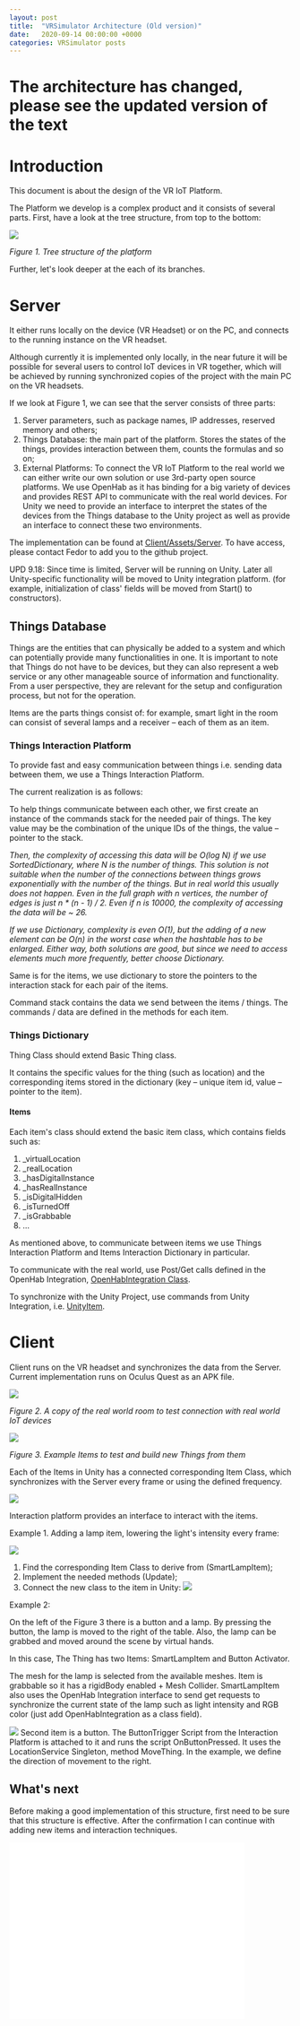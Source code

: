 ```yaml
---
layout: post
title:  "VRSimulator Architecture (Old version)"
date:   2020-09-14 00:00:00 +0000
categories: VRSimulator posts
---
```


# The architecture has changed, please see the updated version of the text

# Introduction

This document is about the design of the VR IoT Platform.

The Platform we develop is a complex product and it consists of several parts. First, have a look at the tree structure, from top to the bottom:

![](/files/20200914-Figure1.png)

_Figure 1. Tree structure of the platform_

Further, let&#39;s look deeper at the each of its branches.

# Server

It either runs locally on the device (VR Headset) or on the PC, and connects to the running instance on the VR headset.

Although currently it is implemented only locally, in the near future it will be possible for several users to control IoT devices in VR together, which will be achieved by running synchronized copies of the project with the main PC on the VR headsets.

If we look at Figure 1, we can see that the server consists of three parts:

1. Server parameters, such as package names, IP addresses, reserved memory and others;
2. Things Database: the main part of the platform. Stores the states of the things, provides interaction between them, counts the formulas and so on;
3. External Platforms: To connect the VR IoT Platform to the real world we can either write our own solution or use 3rd-party open source platforms. We use OpenHab as it has binding for a big variety of devices and provides REST API to communicate with the real world devices. For Unity we need to provide an interface to interpret the states of the devices from the Things database to the Unity project as well as provide an interface to connect these two environments.

The implementation can be found at [Client/Assets/Server](https://github.com/VRSimulator/VRSimulator-Prototype/tree/master/Client/Assets/Server). To have access, please contact Fedor to add you to the github project.

UPD 9.18: Since time is limited, Server will be running on Unity. Later all Unity-specific functionality will be moved to Unity integration platform. (for example, initialization of class' fields will be moved from Start() to constructors).

## Things Database

Things are the entities that can physically be added to a system and which can potentially provide many functionalities in one. It is important to note that Things do not have to be devices, but they can also represent a web service or any other manageable source of information and functionality. From a user perspective, they are relevant for the setup and configuration process, but not for the operation.

Items are the parts things consist of: for example, smart light in the room can consist of several lamps and a receiver – each of them as an item.

### Things Interaction Platform

To provide fast and easy communication between things i.e. sending data between them, we use a Things Interaction Platform.

The current realization is as follows:

To help things communicate between each other, we first create an instance of the commands stack for the needed pair of things. The key value may be the combination of the unique IDs of the things, the value – pointer to the stack.

_Then, the complexity of accessing this data will be O(log N) if we use SortedDictionary, where N is the number of things. This solution is not suitable when the number of the connections between things grows exponentially with the number of the things. But in real world this usually does not happen. Even in the full graph with n vertices, the number of edges is just n \* (n - 1) / 2. Even if n is 10000, the complexity of accessing the data will be ~ 26._

_If we use Dictionary, complexity is even O(1), but the adding of a new element can be O(n) in the worst case when the hashtable has to be enlarged. Either way, both solutions are good, but since we need to access elements much more frequently, better choose Dictionary._

Same is for the items, we use dictionary to store the pointers to the interaction stack for each pair of the items.

Command stack contains the data we send between the items / things. The commands / data are defined in the methods for each item.

### Things Dictionary

Thing Class should extend Basic Thing class.

It contains the specific values for the thing (such as location) and the corresponding items stored in the dictionary (key – unique item id, value – pointer to the item).

#### Items

Each item&#39;s class should extend the basic item class, which contains fields such as:

1. \_virtualLocation
2. \_realLocation
3. \_hasDigitalInstance
4. \_hasRealInstance
5. \_isDigitalHidden
6. \_isTurnedOff
7. \_isGrabbable
8. …

As mentioned above, to communicate between items we use Things Interaction Platform and Items Interaction Dictionary in particular.

To communicate with the real world, use Post/Get calls defined in the OpenHab Integration, [OpenHabIntegration Class](https://github.com/VRSimulator/VRSimulator-Prototype/blob/master/Client/Assets/Server/ExternalPlatforms/OpenHabIntegration.cs).

To synchronize with the Unity Project, use commands from Unity Integration, i.e. [UnityItem](https://github.com/VRSimulator/VRSimulator-Prototype/blob/master/Client/Assets/Server/Items%20Database/Core/UnityItem.cs).

# Client

Client runs on the VR headset and synchronizes the data from the Server. Current implementation runs on Oculus Quest as an APK file.

![](/files/20200914-Figure2.png)


_Figure 2. A copy of the real world room to test connection with real world IoT devices_

![](/files/20200914-Figure3.png)


_Figure 3. Example Items to test and build new Things from them_

Each of the Items in Unity has a connected corresponding Item Class, which synchronizes with the Server every frame or using the defined frequency.

![](/files/20200914-Figure4.png)


Interaction platform provides an interface to interact with the items.

Example 1. Adding a lamp item, lowering the light's intensity every frame:

![](/files/20200917-BrokenSmartLampItem.png)

1. Find the corresponding Item Class to derive from (SmartLampItem);
2. Implement the needed methods (Update);
3. Connect the new class to the item in Unity: 
![](/files/20200917-BrokenSamrtLampItem-Unity.png)

Example 2:

On the left of the Figure 3 there is a button and a lamp. By pressing the button, the lamp is moved to the right of the table. Also, the lamp can be grabbed and moved around the scene by virtual hands.

In this case, The Thing has two Items: SmartLampItem and Button Activator.

The mesh for the lamp is selected from the available meshes. Item is grabbable so it has a rigidBody enabled + Mesh Collider. SmartLampItem also uses the OpenHab Integration interface to send get requests to synchronize the current state of the lamp such as light intensity and RGB color (just add OpenHabIntegration as a class field).

![](/files/20200914-Figure5.png)
Second item is a button. The ButtonTrigger Script from the Interaction Platform is attached to it and runs the script OnButtonPressed. It uses the LocationService Singleton, method MoveThing. In the example, we define the direction of movement to the right.

## What's next
Before making a good implementation of this structure, first need to be sure that this structure is effective. After the confirmation I can continue with adding new items and interaction techniques.
<iframe width="420" height="315" src="/files/20200916-demo.mp4" frameborder="0" allowfullscreen></iframe>


            